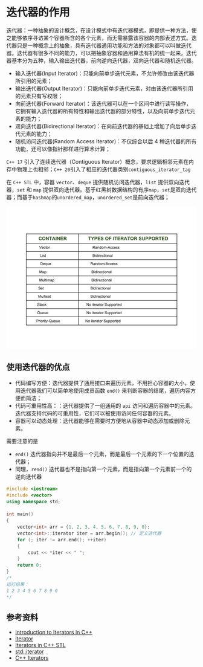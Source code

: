 # 迭代器的作用

迭代器：一种抽象的设计概念，在设计模式中有迭代器模式，即提供一种方法，使之能够依序寻访某个容器所含的各个元素，而无需暴露该容器的内部表述方式。迭代器只是一种概念上的抽象，具有迭代器通用功能和方法的对象都可以叫做迭代器。迭代器有很多不同的能力，可以把抽象容器和通用算法有机的统一起来。迭代器基本分为五种，输入输出迭代器，前向逆向迭代器，双向迭代器和随机迭代器。

- 输入迭代器(Input Iterator)：只能向前单步迭代元素，不允许修改由该迭代器所引用的元素；
- 输出迭代器(Output Iterator)：只能向前单步迭代元素，对由该迭代器所引用的元素只有写权限；
- 向前迭代器(Forward Iterator)：该迭代器可以在一个区间中进行读写操作，它拥有输入迭代器的所有特性和输出迭代器的部分特性，以及向前单步迭代元素的能力；
- 双向迭代器(Bidirectional Iterator)：在向前迭代器的基础上增加了向后单步迭代元素的能力；
- 随机访问迭代器(Random Access Iterator)：不仅综合以后 4 种迭代器的所有功能，还可以像指针那样进行算术计算；

`C++ 17` 引入了连续迭代器（Contiguous Iterator）概念，要求逻辑相邻元素在内存中物理上也相邻；`C++ 20`引入了相应的迭代器类别`contiguous_iterator_tag`

在 `C++ STL` 中，容器 `vector`、`deque` 提供随机访问迭代器，`list` 提供双向迭代器，`set` 和 `map` 提供双向迭代器。基于红黑树数据结构的有序`map`，`set`是双向迭代器；而基于`hashmap`的`unordered_map`，`unordered_set`是前向迭代器；

![STL库迭代器种类](images/STL库迭代器种类.png)

## 使用迭代器的优点

- 代码编写方便：迭代器提供了通用接口来遍历元素，不用担心容器的大小，使用迭代器我们可以简单地使用成员函数 `end()` 来判断容器的结尾，遍历内容方便而简洁；
- 代码可重用性高：：迭代器提供了一组通用的 `api` 访问和遍历容器中的元素。迭代器支持代码的可重用性，它们可以被使用访问任何容器的元素。
- 容器可以动态处理：迭代器能够在需要时方便地从容器中动态添加或删除元素。

需要注意的是

- `end()` 迭代器指向并不是最后一个元素，而是最后一个元素的下一个位置的迭代器；
- 同理，`rend()` 迭代器也不是指向第一个元素，而是指向第一个元素前一个的逆向迭代器

```cpp
#include <iostream>
#include <vector>
using namespace std;

int main()
{
    vector<int> arr = {1, 2, 3, 4, 5, 6, 7, 8, 9, 0};
    vector<int>::iterator iter = arr.begin(); // 定义迭代器
    for (; iter != arr.end(); ++iter)
    {
        cout << *iter << " ";
    }
    return 0;
}
/*
运行结果：
1 2 3 4 5 6 7 8 9 0
*/
```

## 参考资料

- [Introduction to Iterators in C++](https://www.geeksforgeeks.org/introduction-iterators-c/)
- [iterator](https://cplusplus.com/reference/iterator/)
- [Iterators in C++ STL](https://www.geeksforgeeks.org/iterators-c-stl/)
- [std::iterator](https://en.cppreference.com/w/cpp/iterator/iterator)
- [C++ Iterators](https://users.cs.northwestern.edu/~riesbeck/programming/c++/stl-iterators.html)
